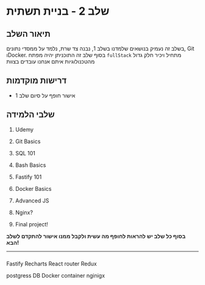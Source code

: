 # שלב 2 - בניית תשתית

## תיאור השלב

בשלב זה נעמיק בנושאים שלמדנו בשלב 1, נבנה צד שרת, נלמד על ממסדי נתונים, Git וDocker. בסוף שלב זה התוכניתן יהיה מפתח `fullStack` מתחיל ויכיר חלק גדול מהטכנולוגיות איתם אנחנו עובדים בצוות

## דרישות מוקדמות

- אישור חופף על סיום שלב 1

## שלבי הלמידה

1. Udemy
2. Git Basics
3. SQL 101
4. Bash Basics
5. Fastify 101
6. Docker Basics
7. Advanced JS
8. Nginx?

9. Final project!

**בסוף כל שלב יש להראות לחופף מה עשית ולקבל ממנו אישור להתקדם לשלב הבא!**

---

###

Fastify
Recharts
React router
Redux

postgress DB
Docker container
nginigx
